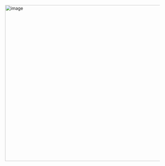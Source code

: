 <img width="735" height="510" alt="image" src="https://cdn.discordapp.com/attachments/1392463376986144828/1429882465857572956/IMG_20251021_012150.jpg?ex=68f7c151&is=68f66fd1&hm=dcbce33375683e34bda090fc617004cd727a8fe5d6c9ac4bb69894ff071a63c0&" />

<!--
**B1mjini/B1mjini** is a ✨ _special_ ✨ repository because its `README.md` (this file) appears on your GitHub profile.

Here are some ideas to get you started:

- 🔭 I’m currently working on ...
- 🌱 I’m currently learning ...
- 👯 I’m looking to collaborate on ...
- 🤔 I’m looking for help with ...
- 💬 Ask me about ...
- 📫 How to reach me: ...
- 😄 Pronouns: ...
- ⚡ Fun fact: ...
-->
